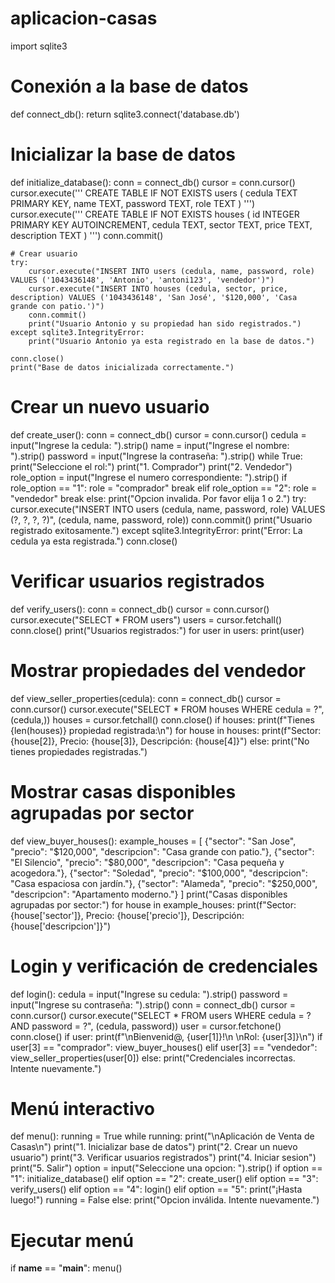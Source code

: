 # aplicacion-casas
import sqlite3

# Conexión a la base de datos
def connect_db():
    return sqlite3.connect('database.db')

# Inicializar la base de datos
def initialize_database():
    conn = connect_db()
    cursor = conn.cursor()
    cursor.execute('''
        CREATE TABLE IF NOT EXISTS users (
            cedula TEXT PRIMARY KEY,
            name TEXT,
            password TEXT,
            role TEXT
        )
    ''')
    cursor.execute('''
        CREATE TABLE IF NOT EXISTS houses (
            id INTEGER PRIMARY KEY AUTOINCREMENT,
            cedula TEXT,
            sector TEXT,
            price TEXT,
            description TEXT
        )
    ''')
    conn.commit()

    # Crear usuario
    try:
        cursor.execute("INSERT INTO users (cedula, name, password, role) VALUES ('1043436148', 'Antonio', 'antoni123', 'vendedor')")
        cursor.execute("INSERT INTO houses (cedula, sector, price, description) VALUES ('1043436148', 'San José', '$120,000', 'Casa grande con patio.')")
        conn.commit()
        print("Usuario Antonio y su propiedad han sido registrados.")
    except sqlite3.IntegrityError:
        print("Usuario Antonio ya esta registrado en la base de datos.")

    conn.close()
    print("Base de datos inicializada correctamente.")

# Crear un nuevo usuario
def create_user():
    conn = connect_db()
    cursor = conn.cursor()
    cedula = input("Ingrese la cedula: ").strip()
    name = input("Ingrese el nombre: ").strip()
    password = input("Ingrese la contraseña: ").strip()
    while True:
        print("Seleccione el rol:")
        print("1. Comprador")
        print("2. Vendedor")
        role_option = input("Ingrese el numero correspondiente: ").strip()
        if role_option == "1":
            role = "comprador"
            break
        elif role_option == "2":
            role = "vendedor"
            break
        else:
            print("Opcion invalida. Por favor elija 1 o 2.")
    try:
        cursor.execute("INSERT INTO users (cedula, name, password, role) VALUES (?, ?, ?, ?)", (cedula, name, password, role))
        conn.commit()
        print("Usuario registrado exitosamente.")
    except sqlite3.IntegrityError:
        print("Error: La cedula ya esta registrada.")
    conn.close()

# Verificar usuarios registrados
def verify_users():
    conn = connect_db()
    cursor = conn.cursor()
    cursor.execute("SELECT * FROM users")
    users = cursor.fetchall()
    conn.close()
    print("Usuarios registrados:")
    for user in users:
        print(user)

# Mostrar propiedades del vendedor
def view_seller_properties(cedula):
    conn = connect_db()
    cursor = conn.cursor()
    cursor.execute("SELECT * FROM houses WHERE cedula = ?", (cedula,))
    houses = cursor.fetchall()
    conn.close()
    if houses:
        print(f"Tienes {len(houses)} propiedad registrada:\n")
        for house in houses:
            print(f"Sector: {house[2]}, Precio: {house[3]}, Descripción: {house[4]}")
    else:
        print("No tienes propiedades registradas.")

# Mostrar casas disponibles agrupadas por sector
def view_buyer_houses():
    example_houses = [
        {"sector": "San Jose", "precio": "$120,000", "descripcion": "Casa grande con patio."},
        {"sector": "El Silencio", "precio": "$80,000", "descripcion": "Casa pequeña y acogedora."},
        {"sector": "Soledad", "precio": "$100,000", "descripcion": "Casa espaciosa con jardín."},
        {"sector": "Alameda", "precio": "$250,000", "descripcion": "Apartamento moderno."}
    ]
    print("Casas disponibles agrupadas por sector:")
    for house in example_houses:
        print(f"Sector: {house['sector']}, Precio: {house['precio']}, Descripción: {house['descripcion']}")

# Login y verificación de credenciales
def login():
    cedula = input("Ingrese su cedula: ").strip()
    password = input("Ingrese su contraseña: ").strip()
    conn = connect_db()
    cursor = conn.cursor()
    cursor.execute("SELECT * FROM users WHERE cedula = ? AND password = ?", (cedula, password))
    user = cursor.fetchone()
    conn.close()
    if user:
        print(f"\nBienvenid@, {user[1]}!\n \nRol: {user[3]}\n")
        if user[3] == "comprador":
            view_buyer_houses()
        elif user[3] == "vendedor":
            view_seller_properties(user[0])
    else:
        print("Credenciales incorrectas. Intente nuevamente.")

# Menú interactivo
def menu():
    running = True
    while running:
        print("\nAplicación de Venta de Casas\n")
        print("1. Inicializar base de datos")
        print("2. Crear un nuevo usuario")
        print("3. Verificar usuarios registrados")
        print("4. Iniciar sesion")
        print("5. Salir")
        option = input("Seleccione una opcion: ").strip()
        if option == "1":
            initialize_database()
        elif option == "2":
            create_user()
        elif option == "3":
            verify_users()
        elif option == "4":
            login()
        elif option == "5":
            print("¡Hasta luego!")
            running = False
        else:
            print("Opcion inválida. Intente nuevamente.")

# Ejecutar menú
if __name__ == "__main__":
    menu()
    
